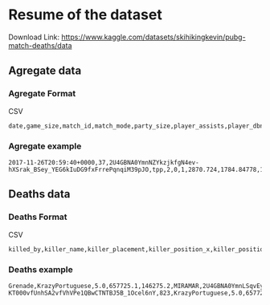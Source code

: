 # Resume of the dataset

Download Link: <https://www.kaggle.com/datasets/skihikingkevin/pubg-match-deaths/data>

## Agregate data

### Agregate Format

CSV

```csv
date,game_size,match_id,match_mode,party_size,player_assists,player_dbno,player_dist_ride,player_dist_walk,player_dmg,player_kills,player_name,player_survive_time,team_id,team_placement
```

### Agregate example

```csv
2017-11-26T20:59:40+0000,37,2U4GBNA0YmnNZYkzjkfgN4ev-hXSrak_BSey_YEG6kIuDG9fxFrrePqnqiM39pJO,tpp,2,0,1,2870.724,1784.84778,117,1,SnuffIes,1106.32,4,18
```

## Deaths data

### Deaths Format

CSV

```csv
killed_by,killer_name,killer_placement,killer_position_x,killer_position_y,map,match_id,time,victim_name,victim_placement,victim_position_x,victim_position_y
```

### Deaths example

```csv
Grenade,KrazyPortuguese,5.0,657725.1,146275.2,MIRAMAR,2U4GBNA0YmnLSqvEycnTjo-KT000vfUnhSA2vfVhVPe1QBwCTNTBJ5B_1Ocel6nY,823,KrazyPortuguese,5.0,657725.1,146275.2
```

